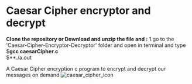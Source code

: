# Caesar Cipher encryptor and decrypt
**Clone the repository or Download and unzip the file and :**
                1.go to the 'Caesar-Cipher-Encryptor-Decryptor' folder and open in terminal and type
                  $**gcc caesarCipher.c                                                                  ‎**    
                  $**./a.out           
     
                 

A Caesar Cipher encryption c program to encrypt and decrypt our messages on demand
![caesar_cipher_icon](https://user-images.githubusercontent.com/44275178/92633533-86735680-f2f0-11ea-93e1-55d1b5fe4402.png)
